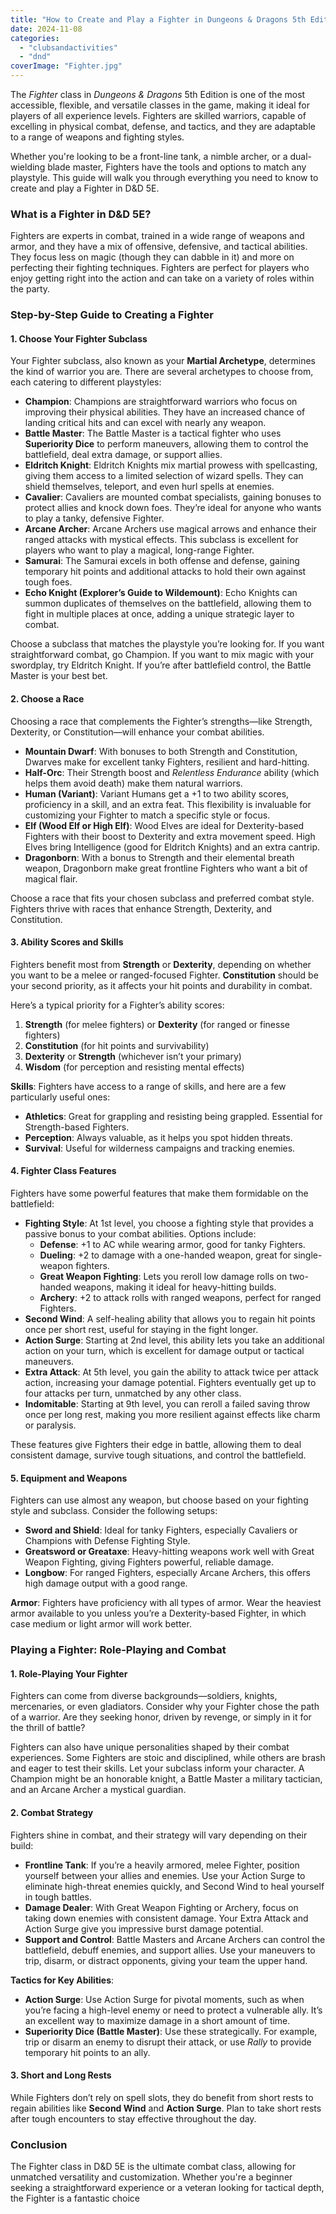 ```yaml
---
title: "How to Create and Play a Fighter in Dungeons & Dragons 5th Edition"
date: 2024-11-08
categories: 
  - "clubsandactivities"
  - "dnd"
coverImage: "Fighter.jpg"
---
```


The _Fighter_ class in _Dungeons & Dragons_ 5th Edition is one of the most accessible, flexible, and versatile classes in the game, making it ideal for players of all experience levels. Fighters are skilled warriors, capable of excelling in physical combat, defense, and tactics, and they are adaptable to a range of weapons and fighting styles.

Whether you're looking to be a front-line tank, a nimble archer, or a dual-wielding blade master, Fighters have the tools and options to match any playstyle. This guide will walk you through everything you need to know to create and play a Fighter in D&D 5E.

### **What is a Fighter in D&D 5E?**

Fighters are experts in combat, trained in a wide range of weapons and armor, and they have a mix of offensive, defensive, and tactical abilities. They focus less on magic (though they can dabble in it) and more on perfecting their fighting techniques. Fighters are perfect for players who enjoy getting right into the action and can take on a variety of roles within the party.

### **Step-by-Step Guide to Creating a Fighter**

#### 1\. **Choose Your Fighter Subclass**

Your Fighter subclass, also known as your **Martial Archetype**, determines the kind of warrior you are. There are several archetypes to choose from, each catering to different playstyles:

- **Champion**: Champions are straightforward warriors who focus on improving their physical abilities. They have an increased chance of landing critical hits and can excel with nearly any weapon.
- **Battle Master**: The Battle Master is a tactical fighter who uses **Superiority Dice** to perform maneuvers, allowing them to control the battlefield, deal extra damage, or support allies.
- **Eldritch Knight**: Eldritch Knights mix martial prowess with spellcasting, giving them access to a limited selection of wizard spells. They can shield themselves, teleport, and even hurl spells at enemies.
- **Cavalier**: Cavaliers are mounted combat specialists, gaining bonuses to protect allies and knock down foes. They’re ideal for anyone who wants to play a tanky, defensive Fighter.
- **Arcane Archer**: Arcane Archers use magical arrows and enhance their ranged attacks with mystical effects. This subclass is excellent for players who want to play a magical, long-range Fighter.
- **Samurai**: The Samurai excels in both offense and defense, gaining temporary hit points and additional attacks to hold their own against tough foes.
- **Echo Knight (Explorer’s Guide to Wildemount)**: Echo Knights can summon duplicates of themselves on the battlefield, allowing them to fight in multiple places at once, adding a unique strategic layer to combat.

Choose a subclass that matches the playstyle you’re looking for. If you want straightforward combat, go Champion. If you want to mix magic with your swordplay, try Eldritch Knight. If you’re after battlefield control, the Battle Master is your best bet.

#### 2\. **Choose a Race**

Choosing a race that complements the Fighter’s strengths—like Strength, Dexterity, or Constitution—will enhance your combat abilities.

- **Mountain Dwarf**: With bonuses to both Strength and Constitution, Dwarves make for excellent tanky Fighters, resilient and hard-hitting.
- **Half-Orc**: Their Strength boost and _Relentless Endurance_ ability (which helps them avoid death) make them natural warriors.
- **Human (Variant)**: Variant Humans get a +1 to two ability scores, proficiency in a skill, and an extra feat. This flexibility is invaluable for customizing your Fighter to match a specific style or focus.
- **Elf (Wood Elf or High Elf)**: Wood Elves are ideal for Dexterity-based Fighters with their boost to Dexterity and extra movement speed. High Elves bring Intelligence (good for Eldritch Knights) and an extra cantrip.
- **Dragonborn**: With a bonus to Strength and their elemental breath weapon, Dragonborn make great frontline Fighters who want a bit of magical flair.

Choose a race that fits your chosen subclass and preferred combat style. Fighters thrive with races that enhance Strength, Dexterity, and Constitution.

#### 3\. **Ability Scores and Skills**

Fighters benefit most from **Strength** or **Dexterity**, depending on whether you want to be a melee or ranged-focused Fighter. **Constitution** should be your second priority, as it affects your hit points and durability in combat.

Here’s a typical priority for a Fighter’s ability scores:

1. **Strength** (for melee fighters) or **Dexterity** (for ranged or finesse fighters)
2. **Constitution** (for hit points and survivability)
3. **Dexterity** or **Strength** (whichever isn’t your primary)
4. **Wisdom** (for perception and resisting mental effects)

**Skills**: Fighters have access to a range of skills, and here are a few particularly useful ones:

- **Athletics**: Great for grappling and resisting being grappled. Essential for Strength-based Fighters.
- **Perception**: Always valuable, as it helps you spot hidden threats.
- **Survival**: Useful for wilderness campaigns and tracking enemies.

#### 4\. **Fighter Class Features**

Fighters have some powerful features that make them formidable on the battlefield:

- **Fighting Style**: At 1st level, you choose a fighting style that provides a passive bonus to your combat abilities. Options include:
    - **Defense**: +1 to AC while wearing armor, good for tanky Fighters.
    - **Dueling**: +2 to damage with a one-handed weapon, great for single-weapon fighters.
    - **Great Weapon Fighting**: Lets you reroll low damage rolls on two-handed weapons, making it ideal for heavy-hitting builds.
    - **Archery**: +2 to attack rolls with ranged weapons, perfect for ranged Fighters.
- **Second Wind**: A self-healing ability that allows you to regain hit points once per short rest, useful for staying in the fight longer.
- **Action Surge**: Starting at 2nd level, this ability lets you take an additional action on your turn, which is excellent for damage output or tactical maneuvers.
- **Extra Attack**: At 5th level, you gain the ability to attack twice per attack action, increasing your damage potential. Fighters eventually get up to four attacks per turn, unmatched by any other class.
- **Indomitable**: Starting at 9th level, you can reroll a failed saving throw once per long rest, making you more resilient against effects like charm or paralysis.

These features give Fighters their edge in battle, allowing them to deal consistent damage, survive tough situations, and control the battlefield.

#### 5\. **Equipment and Weapons**

Fighters can use almost any weapon, but choose based on your fighting style and subclass. Consider the following setups:

- **Sword and Shield**: Ideal for tanky Fighters, especially Cavaliers or Champions with Defense Fighting Style.
- **Greatsword or Greataxe**: Heavy-hitting weapons work well with Great Weapon Fighting, giving Fighters powerful, reliable damage.
- **Longbow**: For ranged Fighters, especially Arcane Archers, this offers high damage output with a good range.

**Armor**: Fighters have proficiency with all types of armor. Wear the heaviest armor available to you unless you’re a Dexterity-based Fighter, in which case medium or light armor will work better.

### **Playing a Fighter: Role-Playing and Combat**

#### 1\. **Role-Playing Your Fighter**

Fighters can come from diverse backgrounds—soldiers, knights, mercenaries, or even gladiators. Consider why your Fighter chose the path of a warrior. Are they seeking honor, driven by revenge, or simply in it for the thrill of battle?

Fighters can also have unique personalities shaped by their combat experiences. Some Fighters are stoic and disciplined, while others are brash and eager to test their skills. Let your subclass inform your character. A Champion might be an honorable knight, a Battle Master a military tactician, and an Arcane Archer a mystical guardian.

#### 2\. **Combat Strategy**

Fighters shine in combat, and their strategy will vary depending on their build:

- **Frontline Tank**: If you’re a heavily armored, melee Fighter, position yourself between your allies and enemies. Use your Action Surge to eliminate high-threat enemies quickly, and Second Wind to heal yourself in tough battles.
- **Damage Dealer**: With Great Weapon Fighting or Archery, focus on taking down enemies with consistent damage. Your Extra Attack and Action Surge give you impressive burst damage potential.
- **Support and Control**: Battle Masters and Arcane Archers can control the battlefield, debuff enemies, and support allies. Use your maneuvers to trip, disarm, or distract opponents, giving your team the upper hand.

**Tactics for Key Abilities**:

- **Action Surge**: Use Action Surge for pivotal moments, such as when you’re facing a high-level enemy or need to protect a vulnerable ally. It’s an excellent way to maximize damage in a short amount of time.
- **Superiority Dice (Battle Master)**: Use these strategically. For example, trip or disarm an enemy to disrupt their attack, or use _Rally_ to provide temporary hit points to an ally.

#### 3\. **Short and Long Rests**

While Fighters don’t rely on spell slots, they do benefit from short rests to regain abilities like **Second Wind** and **Action Surge**. Plan to take short rests after tough encounters to stay effective throughout the day.

### **Conclusion**

The Fighter class in D&D 5E is the ultimate combat class, allowing for unmatched versatility and customization. Whether you're a beginner seeking a straightforward experience or a veteran looking for tactical depth, the Fighter is a fantastic choice
